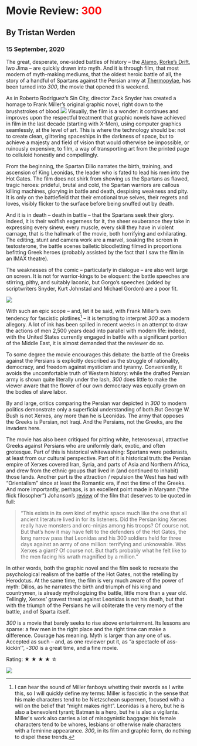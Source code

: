 # Movie Review: <span style="color:red">300</span>

## By Tristan Werden

### 15 September, 2020

The great, desperate, one-sided battles of history – the [Alamo](https://en.wikipedia.org/wiki/Battle_of_the_Alamo), [Rorke’s Drift](https://en.wikipedia.org/wiki/Battle_of_Rorke%27s_Drift), Iwo Jima – are quickly drawn into myth. And it is through film, that most modern of myth-making mediums, that the oldest heroic battle of all, the story of a handful of Spartans against the Persian army at [Thermopylae](https://en.wikipedia.org/wiki/Thermopylae), has been turned into _300_, the movie that opened this weekend.

  

As in Roberto Rodriguez’s Sin City, director Zack Snyder has created a homage to Frank Miller’s original graphic novel, right down to the brushstrokes of blood.![](../images/comparison.jpg) Visually, the film is a wonder: it continues and improves upon the respectful treatment that graphic novels have achieved in film in the last decade (starting with X-Men), using computer graphics seamlessly, at the level of art. This is where the technology should be: not to create clean, glittering spaceships in the darkness of space, but to achieve a majesty and field of vision that would otherwise be impossible, or ruinously expensive, to film, a way of transporting art from the printed page to celluloid honestly and compellingly.

  

From the beginning, the Spartan Dilio narrates the birth, training, and ascension of King Leonidas, the leader who is fated to lead his men into the Hot Gates. The film does not shirk from showing us the Spartans as flawed, tragic heroes: prideful, brutal and cold, the Spartan warriors are callous killing machines, glorying in battle and death, despising weakness and pity. It is only on the battlefield that their emotional true selves, their regrets and loves, visibly flicker to the surface before being snuffed out by death.

  

And it is in death – death in battle – that the Spartans seek their glory. Indeed, it is their wolfish eagerness for it, the sheer exuberance they take in expressing every sinew, every muscle, every skill they have in violent carnage, that is the hallmark of the movie, both horrifying and exhilarating. The editing, stunt and camera work are a marvel, soaking the screen in testosterone, the battle scenes balletic bloodletting filmed in proportions befitting Greek heroes (probably assisted by the fact that I saw the film in an IMAX theatre).

  

The weaknesses of the comic – particularly in dialogue – are also writ large on screen. It is not for warrior-kings to be eloquent: the battle speeches are stirring, pithy, and suitably laconic, but Gorgo’s speeches (added by scriptwriters Snyder, Kurt Johnstad and Michael Gordon) are a poor fit.

  
![](../images/xerxes.jpg)

With such an epic scope – and, let it be said, with Frank Miller’s own tendency for fascistic plotlines[^footnote] – it is tempting to interpret _300_ as a modern allegory. A lot of ink has been spilled in recent weeks in an attempt to draw the actions of men 2,500 years dead into parallel with modern life: indeed, with the United States currently engaged in battle with a significant portion of the Middle East, it is almost demanded that the reviewer do so.

  

To some degree the movie encourages this debate: the battle of the Greeks against the Persians is explicitly described as the struggle of rationality, democracy, and freedom against mysticism and tyranny. Conveniently, it avoids the uncomfortable truth of Western history: while the drafted Persian army is shown quite literally under the lash, _300_ does little to make the viewer aware that the flower of our own democracy was equally grown on the bodies of slave labor.

  

By and large, critics comparing the Persian war depicted in _300_ to modern politics demonstrate only a superficial understanding of both.But George W. Bush is not Xerxes, any more than he is Leonidas. The army that opposes the Greeks is Persian, not Iraqi. And the Persians, not the Greeks, are the invaders here.

  

The movie has also been critiqued for pitting white, heterosexual, attractive Greeks against Persians who are uniformly dark, exotic, and often grotesque. Part of this is historical whitewashing: Spartans were pederasts, at least from our cultural perspective. Part of it is historical truth: the Persian empire of Xerxes covered Iran, Syria, and parts of Asia and Northern Africa, and drew from the ethnic groups that lived in (and continued to inhabit) those lands. Another part is the attraction / repulsion the West has had with “Orientalism” since at least the Romantic era, if not the time of the Greeks. And more importantly, perhaps, is an excellent point made in Maryann (“the flick filosopher”) Johanson’s [review](https://www.flickfilosopher.com/2007/03/300-review.html) of the film that deserves to be quoted in full:  
  

> “This exists in its own kind of mythic space much like the one that all ancient literature lived in for its listeners. Did the Persian king Xerxes really have monsters and orc-ninjas among his troops? Of course not. But that’s how it may have felt to the defenders of the Hot Gates, the long narrow pass that Leonidas and his 300 soldiers held for three days against an army of one million: terrifying and unknowable. Was Xerxes a giant? Of course not. But that’s probably what he felt like to the men facing his wrath magnified by a million.”

  

In other words, both the graphic novel and the film seek to recreate the psychological realism of the battle of the Hot Gates, not the retelling by Herodotus. At the same time, the film is very much aware of the power of myth: Dilios, as he narrates the birth and triumph of his king and countrymen, is already mythologizing the battle, little more than a year old. Tellingly, Xerxes’ gravest threat against Leonidas is not his death, but that with the triumph of the Persians he will obliterate the very memory of the battle, and of Sparta itself.

  

_300_ is a movie that barely seeks to rise above entertainment. Its lessons are sparse: a few men in the right place and the right time can make a difference. Courage has meaning. Myth is larger than any one of us. Accepted as such – and, as one reviewer put it, as “a spectacle of ass-kickin’”, -_300_ is a great time, and a fine movie.

  

Rating: ★ ★ ★ ★ ☆

  
![](../images/cliff.jpg)  
  

[^footnote]: I can hear the sound of Miller fanboys whetting their swords as I write this, so I will quickly define my terms: Miller is fascistic in the sense that his male characters tend to be Nietzschean supermen, focused with a will on the belief that “might makes right”. Leonidas is a hero, but he is also a benevolent tyrant; Batman is a hero, but he is also a vigilante. Miller's work also carries a lot of misogynistic baggage: his female characters tend to be whores, lesbians or otherwise male characters with a feminine appearance. _300_, in its film and graphic form, do nothing to dispel these trends.
